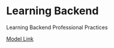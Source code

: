 # Learning Backend

Learning Backend Professional Practices

[Model Link](https://app.eraser.io/workspace/YtPqZ1VogxGy1jzIDkzj)